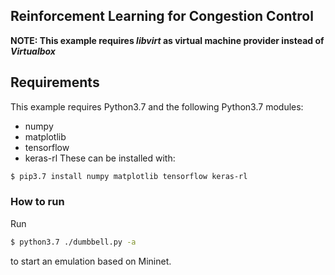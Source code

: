 ## Reinforcement Learning for Congestion Control ##
**NOTE: This example requires _libvirt_ as virtual machine provider instead of _Virtualbox_**

## Requirements
This example requires Python3.7 and the following Python3.7 modules:
* numpy
* matplotlib
* tensorflow
* keras-rl
These can be installed with:
```bash
$ pip3.7 install numpy matplotlib tensorflow keras-rl
```

### How to run ###
Run
```bash
$ python3.7 ./dumbbell.py -a
```
to start an emulation based on Mininet.
